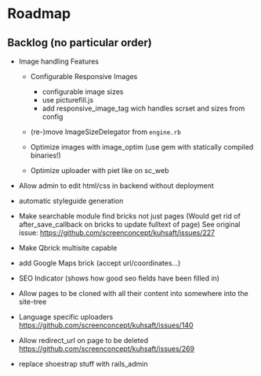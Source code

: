# Roadmap

## Backlog (no particular order)

* Image handling Features
  * Configurable Responsive Images
    - configurable image sizes
    - use picturefill.js
    - add responsive_image_tag wich handles scrset and sizes from config

  * (re-)move ImageSizeDelegator from `engine.rb`

  * Optimize images with image_optim (use gem with statically compiled binaries!)

  * Optimize uploader with piet like on sc_web

* Allow admin to edit html/css in backend without deployment

* automatic styleguide generation

* Make searchable module find bricks not just pages
  (Would get rid of after_save_callback on bricks to update fulltext of page)
  See original issue: https://github.com/screenconcept/kuhsaft/issues/227

* Make Qbrick multisite capable

* add Google Maps brick (accept url/coordinates...)

* SEO Indicator (shows how good seo fields have been filled in)

* Allow pages to be cloned with all their content into somewhere into the site-tree

* Language specific uploaders
  https://github.com/screenconcept/kuhsaft/issues/140

* Allow redirect_url on page to be deleted
  https://github.com/screenconcept/kuhsaft/issues/269

* replace shoestrap stuff with rails_admin
